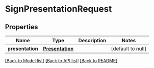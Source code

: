 # SignPresentationRequest
## Properties

Name | Type | Description | Notes
------------ | ------------- | ------------- | -------------
**presentation** | [**Presentation**](Presentation.md) |  | [default to null]

[[Back to Model list]](../README.md#documentation-for-models) [[Back to API list]](../README.md#documentation-for-api-endpoints) [[Back to README]](../README.md)

